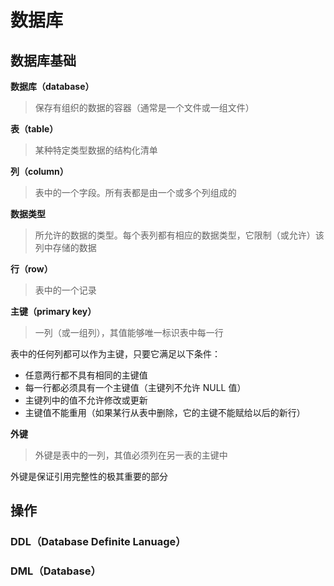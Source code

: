 # 数据库

## 数据库基础

**数据库（database）**

> 保存有组织的数据的容器（通常是一个文件或一组文件）

**表（table）**

> 某种特定类型数据的结构化清单

**列（column）**

> 表中的一个字段。所有表都是由一个或多个列组成的

**数据类型**

> 所允许的数据的类型。每个表列都有相应的数据类型，它限制（或允许）该列中存储的数据

**行（row）**

> 表中的一个记录

**主键（primary key）**

> 一列（或一组列），其值能够唯一标识表中每一行

表中的任何列都可以作为主键，只要它满足以下条件：

- 任意两行都不具有相同的主键值
- 每一行都必须具有一个主键值（主键列不允许 NULL 值）
- 主键列中的值不允许修改或更新
- 主键值不能重用（如果某行从表中删除，它的主键不能赋给以后的新行）

**外键**

> 外键是表中的一列，其值必须列在另一表的主键中

外键是保证引用完整性的极其重要的部分

## 操作

### DDL（Database Definite Lanuage）

### DML（Database）
